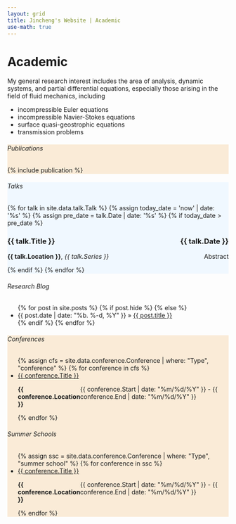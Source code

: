 ```yaml
---
layout: grid
title: Jincheng's Website | Academic
use-math: true
---
```


<div>
<div class="content" markdown="1">

# Academic

My general research interest includes the area of analysis, dynamic systems, and partial differential equations, especially those arising in the field of fluid mechanics, including 

* incompressible Euler equations
* incompressible Navier-Stokes equations 
* surface quasi-geostrophic equations
* transmission problems

</div>
</div>

<div style="background-color:antiquewhite" id="publications">
<div class="content" markdown="1">

###### Publications

{% include publication %}

<!-- ### Preprints
1. Alexis Vasseur, Jincheng Yang: *Layer Separation of the 3D Incompressible Navier-Stokes Equation in a Bounded Domain*, submitted (2023) [[arXiv:2303.05236](https://arxiv.org/abs/2303.05236)][[pdf](https://arxiv.org/pdf/2303.05236.pdf)]
2. Alexis Vasseur, Jincheng Yang: *Boundary Vorticity Estimates for Navier-Stokes and Application to the Inviscid Limit*, to appear in [SIAM Journal on Mathematical Analysis](https://www.siam.org/publications/journals/siam-journal-on-mathematical-analysis-sima) (2023) [[arXiv:2110.02426](https://arxiv.org/abs/2110.02426)][[pdf](https://arxiv.org/pdf/2110.02426.pdf)]
3. Luhao Zhang, Jincheng Yang, Rui Gao: *Optimal Robust Policy for Feature-Based Newsvendor*, to appear in [Management Science](https://pubsonline.informs.org/journal/mnsc/) (2022) [[Opt-Online](http://www.optimization-online.org/DB_HTML/2021/12/8749.html)][[pdf](https://optimization-online.org/wp-content/uploads/2021/12/Big_Data_Newsvendor-2.pdf)]
4. Luhao Zhang, Jincheng Yang, Rui Gao: *A Simple and General Duality Proof for Wasserstein Distributionally Robust Optimization*, submitted (2022) [[arXiv:2205.00362](https://arxiv.org/abs/2205.00362)][[pdf](https://arxiv.org/pdf/2205.00362)]
5. Jincheng Yang, Luhao Zhang, Ningyuan Chen, Rui Gao, Ming Hu: *Decision-making with Side Information: A Causal Transport Robust Approach*, preprint (2022) [[Opt-Online](https://optimization-online.org/2022/10/decision-making-with-side-information-a-causal-transport-robust-approach/)][[pdf](https://optimization-online.org/wp-content/uploads/2022/10/DRO_with_side_info__1st_part_-2-1.pdf)]

### Journal Articles

1. Jincheng Yang, Zhiwu Lin: *Linear Inviscid Damping for Couette Flow in Stratified Fluid*, [Journal of Mathematical Fluid Mechanics](https://doi.org/10.1007/s00021-017-0328-3), **20:** 445-472 (2018) [[arXiv:1610.08924](https://arxiv.org/abs/1610.08924)][[pdf]({{ site.baseurl }}/assets/files/Linear Inviscid Damping for Couette Flow in Stratified Fluid.pdf)]
2. Zhiwu Lin, Jincheng Yang, Hao Zhu: *Barotropic Instability of Shear Flows*, [Studies in Applied Mathematics](https://doi.org/10.1111/sapm.12297), **144:** 289-326 (2020) [[arXiv:1801.00950](https://arxiv.org/abs/1801.00950)][[pdf]({{ site.baseurl }}/assets/files/Barotropic Instability of Shear Flows.pdf)]
3. Alexis F. Vasseur, Jincheng Yang: *Second Derivatives Estimate of Suitable Solutions to the 3D Navier-Stokes Equations*, [Archive for Rational Mechanics and Analysis](https://doi.org/10.1007/s00205-021-01661-4), **241:** 683–727 (2021) [[arXiv:2009.14291](https://arxiv.org/abs/2009.14291)][[pdf]({{ site.baseurl }}/assets/files/Second Derivatives Estimate of Suitable Solutions to the 3D Navier–Stokes Equations.pdf)]
4. Jincheng Yang: *Construction of Maximal Functions associated with Skewed Cylinders Generated by Incompressible Flows and Applications*, [Annales de l'Institut Henri Poincaré C, Analyse Non Linéaire](https://doi.org/10.4171/aihpc/20), **39:** 793–818 (2022) [[arXiv:2008.05588](https://arxiv.org/abs/2008.05588)][[pdf]({{ site.baseurl }}/assets/files/Construction of Maximal Functions associated with Skewed Cylinders Generated by Incompressible Flows and Applications.pdf)]

### Book

1. Tao Xie, Xiangqian Cheng, Jincheng Yang: *RAPTOR Programme Design Tutorial*, [Tsinghua University Press](http://www.tup.tsinghua.edu.cn/booksCenter/book_05438303.html), Beijing (2014)

### Theses

1. Undergraduate thesis: *Linear Inviscid Damping of a Shear Flow in a Half-Space and a Finite Channel*, supervised by Prof. Dongsheng Li and Prof. Zhiwu Lin [[slides]({{ site.baseurl }}/assets/files/bachelor-slides.pdf)][[pdf]({{ site.baseurl }}/assets/files/bachelor.pdf)]
2. Doctoral thesis: *Partial regularity results for the three-dimensional incompressible Navier-Stokes equation*, supervised by Prof. Luis Caffarelli and Prof. Alexis Vasseur [[slides]({{ site.baseurl }}/assets/files/doctoral-slides.pdf)][[pdf]({{ site.baseurl }}/assets/files/doctoral.pdf)] -->

</div>
</div>

<div style="background-color:aliceblue" id="talks">
<div class="content" markdown="1">

###### Talks

{% for talk in site.data.talk.Talk %}
{% assign today_date = 'now' | date: '%s' %}
{% assign pre_date = talk.Date | date: '%s' %}
{% if today_date > pre_date %}

<div>

<h3 style="display: flex; justify-content: space-between">
<span>
	{{ talk.Title }}
</span>
<span class="talkdate">
	{{ talk.Date }}
</span>
</h3>

<div style="display: flex; justify-content: space-between">
<span>
	<b>{{ talk.Location }}</b>, <i>{{ talk.Series }}</i>
</span>
<span>
	<a style = "cursor:pointer" onclick="detail = document.getElementById('{{ talk.Date }}'); if(detail.style.display === 'none'){detail.style.display = 'block';}else{detail.style.display='none';}">Abstract</a>
</span>
</div>

<div id="{{ talk.Date }}" style='display:none'>
	<p><b>Abstract</b>: {{ talk.Abstract }}</p>
</div>	

</div>

{% endif %}
{% endfor %}

</div>
</div>

<div id="blog">
<div class="content" markdown="1">

###### Research Blog

<div class="post">
<ul class="posts">
{% for post in site.posts %}
{% if post.hide %}
{% else %}
	<li><span>{{ post.date | date: "%b. %-d, %Y" }}</span> » <a href="{{ site.baseurl }}{{ post.url }}.html" title="{{ post.title }}">{{ post.title }}</a></li>
{% endif %}
{% endfor %}
</ul>
</div>

</div>
</div>

<div style="background-color:antiquewhite" id="conferences">
<div class="content" markdown="1">

###### Conferences

<ul>
{% assign cfs = site.data.conference.Conference | where: "Type", "conference" %}
{% for conference in cfs %}
	<li>
		<a href = "{{ conference.URL }}"> {{ conference.Title }} </a>
		<p style="display: flex; justify-content: space-between">
			<span>
				<b>{{ conference.Location }}</b>
			</span>
			<span>
				{{ conference.Start | date: "%m/%d/%Y" }} - {{ conference.End | date: "%m/%d/%Y" }}
			</span>
		</p>
	</li>
{% endfor %}
</ul>

###### Summer Schools

<ul>
{% assign ssc = site.data.conference.Conference | where: "Type", "summer school" %}
{% for conference in ssc %}
	<li>
		<a href = "{{ conference.URL }}"> {{ conference.Title }} </a>
		<p style="display: flex; justify-content: space-between">
			<span>
				<b>{{ conference.Location }}</b>
			</span>
			<span>
				{{ conference.Start | date: "%m/%d/%Y" }} - {{ conference.End | date: "%m/%d/%Y" }}
			</span>
		</p>
	</li>
{% endfor %}
</ul>

</div>
</div>


